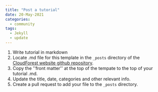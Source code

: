 ```yaml
---
title: "Post a tutorial"
date: 20-May-2021
categories:
  - community
tags:
  - Jekyll
  - update
---
```


1. Write tutorial in markdown
2. Locate .md file for this template in the `_posts` directory of the [CloudForest website github repository](https://github.com/TreeScaper/TreeScaper.github.io).
3. Copy the ''front matter'' at the top of the tempate to the top of your tutorial .md.
4. Update the title, date, categories and other relevant info.
5. Create a pull request to add your file to the `_posts` directory.

